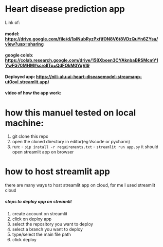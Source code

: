  # Heart disease prediction app

Link of:
  #### model: https://drive.google.com/file/d/1plNubRyzPxfjfON8V6t8VDzQuYn6ZYsa/view?usp=sharing
  #### google colob: https://colab.research.google.com/drive/158Xboen3CYAknbaBRSMcmY1YwFG70MHM#scrollTo=QdFOkM0YqVl9
  #### Deployed app: https://nili-alu-ai-heart-diseasemodel-streamapp-ut0ovl.streamlit.app/
  #### video of how the app work: 


# how this manuel tested on local machine:

  1. git clone this repo
  2. open the cloned directory in editor(eg:Vscode or pycharm)
  3. run: - `pip install -r requirements.txt`
          - `streamlit run app.py`
     it should open streamlit app on browser
          
          
          
   
# how to host streamlit app
there are many ways to host streamlit app on cloud, for me I used streamlit cloud

##### steps to deploy app on streamlit

  1. create account on streamlit
  3. click on deploy app
  4. select the repository you want to deploy
  5. select a branch you want to deploy
  6. type/select the main file path
  7. click deploy
  
